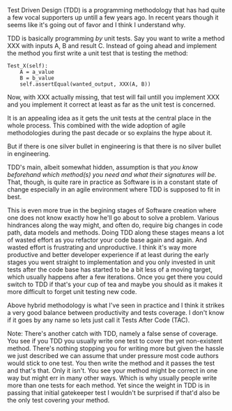 Test Driven Design (TDD) is a programming methodology that has had quite a few vocal supporters up untill a few years ago.
In recent years though it seems like it's going out of favor and I think I understand why.

TDD is basically programming _by_ unit tests. Say you want to write a method XXX with inputs A, B and 
result C. Instead of going ahead and implement the method you first write a unit test that is testing the method: 

    Test_X(self):
        A = a_value
        B = b_value
        self.assertEqual(wanted_output, XXX(A, B))

Now, with XXX actually missing, that test will fail untill you implement XXX and you implement it correct at least 
as far as the unit test is concerned.

It is an appealing idea as it gets the unit tests at the central place in the whole process. This combined 
with the wide adoption of agile methodologies during the past decade or so explains the hype about it.

But if there is one silver bullet in engineering is that there is no silver bullet in engineering.

TDD's main, albeit somewhat hidden, assumption is that _you know beforehand which method(s) you need and what their signatures will be_.
That, though, is quite rare in practice as Software is in a constant state of change especially in an agile environment where TDD is 
supposed to fit in best.

This is even more true in the begining stages of Software creation where one does not know exactly how he'll go about to solve a problem. 
Various hindrances along  the way might, and often do, require big changes in code path, data models and methods. Doing TDD along 
these stages means a lot of wasted effort as you refactor your code base again and again. And wasted effort is frustrating and unproductive. 
I think it's way more productive and better developer experience if at least during the early stages you went straight to implementation 
and you only invested in unit tests after the code base has started to be a bit less of a moving target, which usually happens after a few iterations. 
Once you get there you could switch to TDD if that's your cup of tea and maybe you should as it makes it more difficult to forget unit testing new code.

Above hybrid methodology is what I've seen in practice and I think it strikes a very good balance between productivity and tests coverage. 
I don't know if it goes by any name so lets just call it Tests After Code (TAC).


Note: There's another catch with TDD, namely a false sense of coverage. You see if you TDD you usually write one test to cover the 
yet non-existent method. There's nothing stopping you for writing more but given the hassle we just described we can assume that under 
pressure most code authors would stick to one test. You then write the method and it passes the test and that's that. Only it isn't. 
You see your method might be correct in one way but might err in many other ways. Which is why usually people write more than one tests 
for each method. Yet since the weight in TDD is in passing that initial gatekeeper test I wouldn't be surprised if that'd also be 
the only test covering your method.
